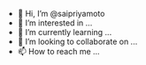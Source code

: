 - 👋 Hi, I’m @saipriyamoto
- 👀 I’m interested in ...
- 🌱 I’m currently learning ...
- 💞️ I’m looking to collaborate on ...
- 📫 How to reach me ...

<!---
saipriyamoto/saipriyamoto is a ✨ special ✨ repository because its `README.md` (this file) appears on your GitHub profile.
You can click the Preview link to take a look at your changes.
--->

